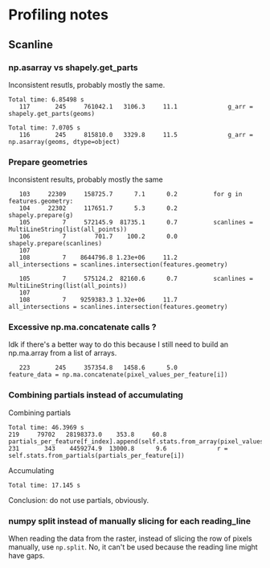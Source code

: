 # Profiling notes

## Scanline

### np.asarray vs shapely.get_parts

Inconsistent resutls, probably mostly the same.

```
Total time: 6.85498 s
   117       245     761042.1   3106.3     11.1              g_arr = shapely.get_parts(geoms)
```

```
Total time: 7.0705 s
   116       245     815810.0   3329.8     11.5              g_arr = np.asarray(geoms, dtype=object)
```

### Prepare geometries

Inconsistent results, probably mostly the same

```
   103     22309     158725.7      7.1      0.2          for g in features.geometry:
   104     22302     117651.7      5.3      0.2              shapely.prepare(g)
   105         7     572145.9  81735.1      0.7          scanlines = MultiLineString(list(all_points))
   106         7        701.7    100.2      0.0          shapely.prepare(scanlines)
   107                                           
   108         7    8644796.8 1.23e+06     11.2          all_intersections = scanlines.intersection(features.geometry)
```
```
   105         7     575124.2  82160.6      0.7          scanlines = MultiLineString(list(all_points))
   107                                           
   108         7    9259383.3 1.32e+06     11.7          all_intersections = scanlines.intersection(features.geometry)
```

### Excessive np.ma.concatenate calls ?

Idk if there's a better way to do this because I still need to build an np.ma.array from a list of arrays.

```
   223       245     357354.8   1458.6      5.0                  feature_data = np.ma.concatenate(pixel_values_per_feature[i])
```

### Combining partials instead of accumulating

Combining partials
```
Total time: 46.3969 s
219     79702   28198373.0    353.8     60.8                      partials_per_feature[f_index].append(self.stats.from_array(pixel_values))
231       343    4459274.9  13000.8      9.6              r = self.stats.from_partials(partials_per_feature[i])
```

Accumulating

```
Total time: 17.145 s
```

Conclusion: do not use partials, obviously.

### numpy split instead of manually slicing for each reading_line

When reading the data from the raster, instead of slicing the row of pixels manually, use `np.split`. No, it can't be used because the reading line might have gaps.